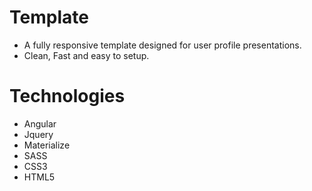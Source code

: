 # Template

- A fully responsive template designed for user profile presentations.
- Clean, Fast and easy to setup.

# Technologies

- Angular
- Jquery
- Materialize
- SASS
- CSS3
- HTML5
